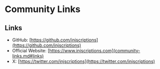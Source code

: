 # Community Links

## Links

* GitHub:  [https://github.com/injscriptions](https://github.com/injscriptions)
* Official Website: [https://www.injscriptions.com](community-links.md#links)
* X: [https://twitter.com/injscriptions](https://twitter.com/injscriptions)





